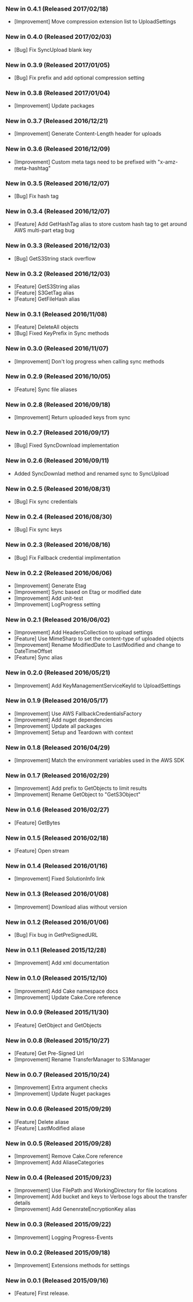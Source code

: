 ### New in 0.4.1 (Released 2017/02/18)
* [Improvement] Move compression extension list to UploadSettings

### New in 0.4.0 (Released 2017/02/03)
* [Bug] Fix SyncUpload blank key

### New in 0.3.9 (Released 2017/01/05)
* [Bug] Fix prefix and add optional compression setting

### New in 0.3.8 (Released 2017/01/04)
* [Improvement] Update packages

### New in 0.3.7 (Released 2016/12/21)
* [Improvement] Generate Content-Length header for uploads

### New in 0.3.6 (Released 2016/12/09)
* [Improvement] Custom meta tags need to be prefixed with "x-amz-meta-hashtag"

### New in 0.3.5 (Released 2016/12/07)
* [Bug] Fix hash tag

### New in 0.3.4 (Released 2016/12/07)
* [Feature] Add GetHashTag alias to store custom hash tag to get around AWS multi-part etag bug

### New in 0.3.3 (Released 2016/12/03)
* [Bug] GetS3String stack overflow

### New in 0.3.2 (Released 2016/12/03)
* [Feature] GetS3String alias
* [Feature] S3GetTag alias
* [Feature] GetFileHash alias

### New in 0.3.1 (Released 2016/11/08)
* [Feature] DeleteAll objects
* [Bug] Fixed KeyPrefix in Sync methods

### New in 0.3.0 (Released 2016/11/07)
* [Improvement] Don't log progress when calling sync methods

### New in 0.2.9 (Released 2016/10/05)
* [Feature] Sync file aliases

### New in 0.2.8 (Released 2016/09/18)
* [Improvement] Return uploaded keys from sync

### New in 0.2.7 (Released 2016/09/17)
* [Bug] Fixed SyncDownload implementation

### New in 0.2.6 (Released 2016/09/11)
* Added SyncDownlad method and renamed sync to SyncUpload

### New in 0.2.5 (Released 2016/08/31)
* [Bug] Fix sync credentials

### New in 0.2.4 (Released 2016/08/30)
* [Bug] Fix sync keys

### New in 0.2.3 (Released 2016/08/16)
* [Bug] Fix Fallback credential implimentation

### New in 0.2.2 (Released 2016/06/06)
* [Improvement] Generate Etag
* [Improvement] Sync based on Etag or modified date
* [Improvement] Add unit-test
* [Improvement] LogProgress setting

### New in 0.2.1 (Released 2016/06/02)
* [Improvement] Add HeadersCollection to upload settings
* [Feature] Use MimeSharp to set the content-type of uploaded objects
* [Improvement] Rename ModifiedDate to LastModified and change to DateTimeOffset
* [Feature] Sync alias

### New in 0.2.0 (Released 2016/05/21)
* [Improvement] Add KeyManagementServiceKeyId to UploadSettings

### New in 0.1.9 (Released 2016/05/17)
* [Improvement] Use AWS FallbackCredentialsFactory
* [Improvement] Add nuget dependencies
* [Improvement] Update all packages
* [Improvement] Setup and Teardown with context

### New in 0.1.8 (Released 2016/04/29)
* [Improvement] Match the environment variables used in the AWS SDK

### New in 0.1.7 (Released 2016/02/29)
* [Improvement] Add prefix to GetObjects to limit results
* [Improvement] Rename GetObject to "GetS3Object"

### New in 0.1.6 (Released 2016/02/27)
* [Feature] GetBytes

### New in 0.1.5 (Released 2016/02/18)
* [Feature] Open stream

### New in 0.1.4 (Released 2016/01/16)
* [Improvement] Fixed SolutionInfo link

### New in 0.1.3 (Released 2016/01/08)
* [Improvement] Download alias without version

### New in 0.1.2 (Released 2016/01/06)
* [Bug] Fix bug in GetPreSignedURL

### New in 0.1.1 (Released 2015/12/28)
* [Improvement] Add xml documentation

### New in 0.1.0 (Released 2015/12/10)
* [Improvement] Add Cake namespace docs
* [Improvement] Update Cake.Core reference

### New in 0.0.9 (Released 2015/11/30)
* [Feature] GetObject and GetObjects

### New in 0.0.8 (Released 2015/10/27)
* [Feature] Get Pre-Signed Url
* [Improvement] Rename TransferManager to S3Manager

### New in 0.0.7 (Released 2015/10/24)
* [Improvement] Extra argument checks
* [Improvement] Update Nuget packages

### New in 0.0.6 (Released 2015/09/29)
* [Feature] Delete aliase
* [Feature] LastModified aliase

### New in 0.0.5 (Released 2015/09/28)
* [Improvement] Remove Cake.Core reference
* [Improvement] Add AliaseCategories

### New in 0.0.4 (Released 2015/09/23)
* [Improvement] Use FilePath and WorkingDirectory for file locations
* [Improvement] Add bucket and keys to Verbose logs about the transfer details
* [Improvement] Add GenenrateEncryptionKey alias

### New in 0.0.3 (Released 2015/09/22)
* [Improvement] Logging Progress-Events

### New in 0.0.2 (Released 2015/09/18)
* [Improvement] Extensions methods for settings

### New in 0.0.1 (Released 2015/09/16)
* [Feature] First release.
